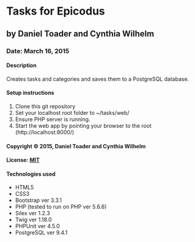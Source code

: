 # Tasks for Epicodus
## by Daniel Toader and Cynthia Wilhelm
### Date: March 16, 2015
#### Description
Creates tasks and categories and saves them to a PostgreSQL database.

#### Setup instructions
1. Clone this git repository
2. Set your localhost root folder to ~/tasks/web/
3. Ensure PHP server is running.
4. Start the web app by pointing your browser to the root (http://localhost:8000/)  

#### Copyright © 2015, Daniel Toader and Cynthia Wilhelm

#### License: [MIT](https://github.com/twbs/bootstrap/blob/master/LICENSE")  

#### Technologies used
- HTML5
- CSS3
- Bootstrap ver 3.3.1
- PHP (tested to run on PHP ver 5.6.6)
- Silex ver 1.2.3
- Twig ver 1.18.0
- PHPUnit ver 4.5.0
- PostgreSQL ver 9.4.1
